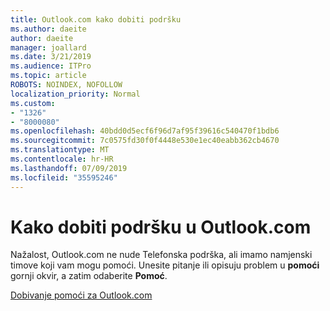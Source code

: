 ```yaml
---
title: Outlook.com kako dobiti podršku
ms.author: daeite
author: daeite
manager: joallard
ms.date: 3/21/2019
ms.audience: ITPro
ms.topic: article
ROBOTS: NOINDEX, NOFOLLOW
localization_priority: Normal
ms.custom:
- "1326"
- "8000080"
ms.openlocfilehash: 40bdd0d5ecf6f96d7af95f39616c540470f1bdb6
ms.sourcegitcommit: 7c0575fd30f0f4448e530e1ec40eabb362cb4670
ms.translationtype: MT
ms.contentlocale: hr-HR
ms.lasthandoff: 07/09/2019
ms.locfileid: "35595246"
---
```

# <a name="how-to-get-support-in-outlookcom"></a>Kako dobiti podršku u Outlook.com

Nažalost, Outlook.com ne nude Telefonska podrška, ali imamo namjenski timove koji vam mogu pomoći.
Unesite pitanje ili opisuju problem u **pomoći** gornji okvir, a zatim odaberite **Pomoć**.

[Dobivanje pomoći za Outlook.com](https://support.office.com/article/40676ad0-c831-45ac-a023-5be633be798d?wt.mc_id=Office_Outlook_com_Alchemy)
